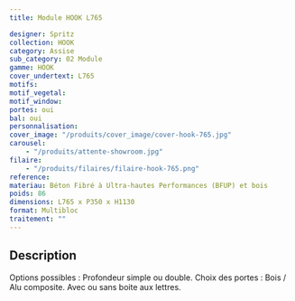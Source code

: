 ```yaml
---
title: Module HOOK L765

designer: Spritz
collection: HOOK
category: Assise
sub_category: 02 Module
gamme: HOOK
cover_undertext: L765
motifs:
motif_vegetal:
motif_window:
portes: oui
bal: oui
personnalisation:
cover_image: "/produits/cover_image/cover-hook-765.jpg"
carousel:
    - "/produits/attente-showroom.jpg"
filaire:
    - "/produits/filaires/filaire-hook-765.png"
reference:
materiau: Béton Fibré à Ultra-hautes Performances (BFUP) et bois
poids: 86
dimensions: L765 x P350 x H1130
format: Multibloc
traitement: ""
---
```


## Description

Options possibles : Profondeur simple ou double. Choix des portes : Bois / Alu
composite. Avec ou sans boite aux lettres.
